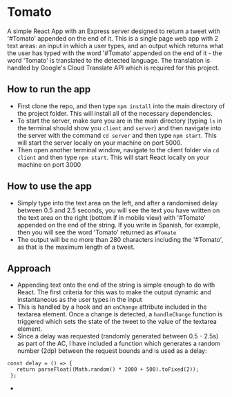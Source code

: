 # Tomato

A simple React App with an Express server designed to return a tweet with '#Tomato' appended on the end of it. This is a single page web app with 2 text areas: an input in which a user types, and an output which returns what the user has typed with the word '#Tomato' appended on the end of it - the word 'Tomato' is translated to the detected language. The translation is handled by Google's Cloud Translate API which is required for this project.


## How to run the app
 - First clone the repo, and then type ```npm install``` into the main directory of the project folder. This will install all of the necessary dependencies. 
 - To start the server, make sure you are in the main directory (typing ```ls``` in the terminal should show you ```client``` and ```server```) and then navigate  into the server with the command ```cd server``` and then type ```npm start```. This will start the server locally on your machine on port 5000.
 - Then open another terminal window, navigate to the client folder via ```cd client``` and then type ```npm start```. This will start React locally on your machine on port 3000
 
 
 ## How to use the app
 - Simply type into the text area on the left, and after a randomised delay between 0.5 and 2.5 seconds, you will see the text you have written on the text area on the right (bottom if in mobile view) with '#Tomato' appended on the end of the string. If you write in Spanish, for example, then you will see the word 'Tomato' returned as ```#Tomate```
 - The output will be no more than 280 characters including the '#Tomato', as that is the maximum length of a tweet.
 
 
 ## Approach
 - Appending text onto the end of the string is simple enough to do with React. The first criteria for this was to make the output dynamic and instantaneous as the user types in the input
 - This is handled by a hook and an ```onChange``` attribute included in the textarea element. Once a change is detected, a ```handleChange``` function is triggered which sets the state of the tweet to the value of the textarea element. 
 - Since a delay was requested (randomly generated between 0.5 - 2.5s) as part of the AC, I have included a function which generates a random number (2dp) between the request bounds and is used as a delay:
 ```
 const delay = () => {
    return parseFloat((Math.random() * 2000 + 500).toFixed(2));
  };
  ```
  
  - 
